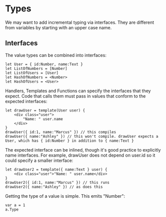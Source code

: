 Types
=====
We may want to add incremental typing via interfaces. They are different from variables by starting with an upper case name.

Interfaces
----------
The value types can be combined into interfaces:

	let User = { id:Number, name:Text }
	let ListOfNumbers = [Number]
	let ListOfUsers = [User]
	let HashOfNumbers = <Number>
	let HashOfUsers = <User>

Handlers, Templates and Functions can specify the interfaces that they expect. Code that calls them must pass in values that conform to the expected interfaces:
		
	let drawUser = template(User user) {
		<div class="user">
			"Name: " user.name
		</div>
	}
	drawUser({ id:1, name:"Marcus" }) // this compiles
	drawUser({ name:"Ashley" }) // this won't compile. drawUser expects a User, which has { id:Number } in addition to { name:Text }

The expected interface can be inlined, though it's good practice to explicitly name interfaces.
For example, drawUser does not depend on user.id so it could specify a smaller interface:

	let drawUser2 = template({ name:Text } user) {
		<div class="user">"Name: " user.name</div>
	}
	drawUser2({ id:1, name:"Marcus" }) // this runs
	drawUser2({ name:"Ashley" }) // as does this

Getting the type of a value is simple. This emits "Number":

	var a = 1
	a.Type

